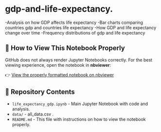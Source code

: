 
# gdp-and-life-expectancy. 
-Analysis on how GDP affects life expectancy
-Bar charts comparing countries gdp and countries life expectancy
-How GDP and life expectancy change over time
-Frequency distributions of gdp and life expectancy


## 📌 How to View This Notebook Properly

GitHub does not always render Jupyter Notebooks correctly. For the best viewing experience, open the notebook in **nbviewer**:

👉 [View the properly formatted notebook on nbviewer](https://nbviewer.jupyter.org/github/Ranjanirr/gdp-and-life-expectancy/blob/main/life_expectancy_gdp.ipynb)

## 📂 Repository Contents

- `life_expectancy_gdp.ipynb` - Main Jupyter Notebook with code and analysis.
- `data/` - all_data.csv .
- `README.md` - This file with instructions on how to view the notebook properly.

